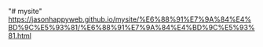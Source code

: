 "# mysite" 
https://jasonhappyweb.github.io/mysite/%E6%88%91%E7%9A%84%E4%BD%9C%E5%93%81/%E6%88%91%E7%9A%84%E4%BD%9C%E5%93%81.html
